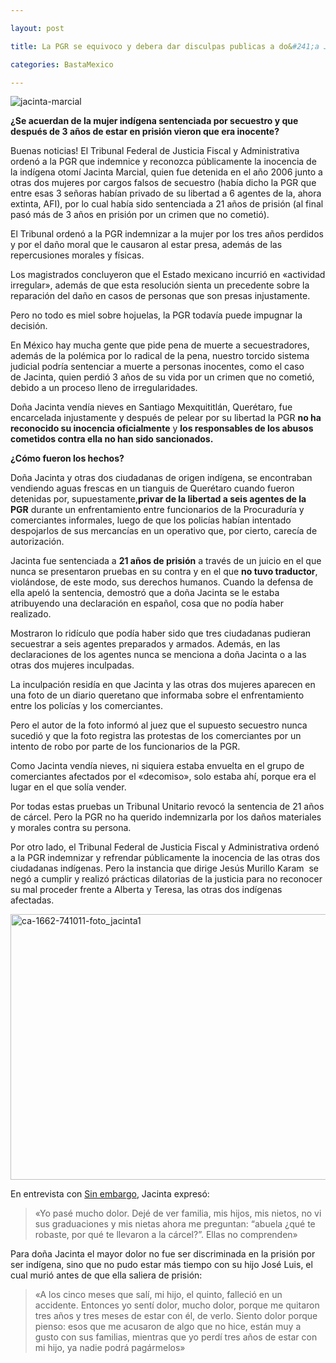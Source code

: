 ```yaml
---

layout: post

title: La PGR se equivoco y debera dar disculpas publicas a do&#241;a Jacinta por incriminarla

categories: BastaMexico

---
```



<div><img src="http://i0.wp.com/www.sopitas.com/site/wp-content/uploads/2014/05/jacinta-marcial.jpg?w=640" alt="jacinta-marcial" /></div>
<p><strong>&iquest;Se acuerdan de la mujer ind&iacute;gena sentenciada por secuestro y que despu&eacute;s de 3 a&ntilde;os de estar en prisi&oacute;n vieron que era inocente?</strong></p>
<p>Buenas noticias! El Tribunal Federal de Justicia Fiscal y Administrativa orden&oacute; a la PGR que indemnice y reconozca p&uacute;blicamente la inocencia de la ind&iacute;gena otom&iacute; Jacinta Marcial, quien fue detenida en el a&ntilde;o 2006 junto a otras dos mujeres por cargos falsos de secuestro (hab&iacute;a dicho la PGR que entre esas 3 se&ntilde;oras hab&iacute;an privado de su libertad a 6 agentes de la, ahora extinta, AFI), por lo cual hab&iacute;a sido sentenciada a 21 a&ntilde;os de prisi&oacute;n (al final pas&oacute; m&aacute;s de 3 a&ntilde;os en prisi&oacute;n por un crimen que no cometi&oacute;).</p>
<p>El Tribunal orden&oacute; a la PGR indemnizar a la mujer por los tres a&ntilde;os perdidos y por el da&ntilde;o moral que le causaron al estar presa, adem&aacute;s de las repercusiones morales y f&iacute;sicas.</p>
<p>Los magistrados concluyeron que el Estado mexicano incurri&oacute; en &laquo;actividad irregular&raquo;, adem&aacute;s de que esta resoluci&oacute;n sienta un precedente sobre la reparaci&oacute;n del da&ntilde;o en casos de personas que son presas injustamente.</p>
<p>Pero no todo es miel sobre hojuelas, la PGR todav&iacute;a puede impugnar la decisi&oacute;n.</p>

<p>En M&eacute;xico hay mucha gente que pide pena de muerte a secuestradores, adem&aacute;s de la pol&eacute;mica por lo radical de la pena, nuestro torcido sistema judicial podr&iacute;a sentenciar a muerte a personas inocentes, como el caso de&nbsp;Jacinta, quien perdi&oacute; 3 a&ntilde;os de su vida por un crimen que no cometi&oacute;, debido a un proceso lleno de irregularidades.</p>
<p>Do&ntilde;a Jacinta vend&iacute;a nieves en Santiago Mexquititl&aacute;n, Quer&eacute;taro, fue encarcelada injustamente y despu&eacute;s de pelear por su libertad la PGR&nbsp;<strong>no ha reconocido su inocencia oficialmente</strong>&nbsp;y&nbsp;<strong>los responsables de los abusos cometidos contra ella no han sido sancionados.</strong></p>
<p><strong>&iquest;C&oacute;mo fueron los hechos?</strong></p>
<p>Do&ntilde;a Jacinta y otras dos ciudadanas de origen ind&iacute;gena, se encontraban vendiendo aguas frescas en un tianguis de Quer&eacute;taro cuando fueron detenidas por, supuestamente,<strong>privar de la libertad a seis agentes de la PGR</strong>&nbsp;durante un enfrentamiento entre funcionarios de la Procuradur&iacute;a y comerciantes informales, luego de que los polic&iacute;as hab&iacute;an intentado despojarlos de sus mercanc&iacute;as en un operativo que, por cierto, carec&iacute;a de autorizaci&oacute;n.</p>
<p>Jacinta fue sentenciada a&nbsp;<strong>21 a&ntilde;os de prisi&oacute;n</strong>&nbsp;a trav&eacute;s de un juicio en el que nunca se presentaron pruebas en su contra y en el que&nbsp;<strong>no tuvo traductor</strong>, viol&aacute;ndose, de este modo, sus derechos humanos.&nbsp;Cuando la defensa de ella apel&oacute; la sentencia, demostr&oacute; que a do&ntilde;a Jacinta se le estaba atribuyendo una declaraci&oacute;n en espa&ntilde;ol, cosa que no pod&iacute;a haber realizado.</p>
<p>Mostraron lo rid&iacute;culo que pod&iacute;a haber sido que tres ciudadanas pudieran secuestrar a seis agentes preparados y armados. Adem&aacute;s,&nbsp;en las declaraciones de los agentes nunca se menciona a do&ntilde;a Jacinta o a las otras dos mujeres inculpadas.</p>
<p>La inculpaci&oacute;n resid&iacute;a en que Jacinta y las otras dos mujeres aparecen en una foto de un diario queretano que informaba sobre el enfrentamiento entre los polic&iacute;as y los comerciantes.</p>
<p>Pero el autor de la foto inform&oacute; al juez que el supuesto secuestro nunca sucedi&oacute; y que la foto registra las protestas de los comerciantes por un intento de robo por parte de los funcionarios de la PGR.</p>
<p>Como Jacinta vend&iacute;a nieves, ni siquiera estaba envuelta en el grupo de comerciantes afectados por el &laquo;decomiso&raquo;, solo estaba ah&iacute;, porque era el lugar en el que sol&iacute;a vender.</p>
<p>Por todas estas pruebas un Tribunal Unitario revoc&oacute; la sentencia de 21 a&ntilde;os de c&aacute;rcel. Pero la PGR no ha querido indemnizarla por los da&ntilde;os materiales y morales contra su persona.</p>
<p>Por otro lado, el Tribunal Federal de Justicia Fiscal y Administrativa orden&oacute; a la PGR indemnizar y refrendar p&uacute;blicamente la inocencia de las otras dos ciudadanas ind&iacute;genas. Pero la instancia que dirige Jes&uacute;s Murillo Karam &nbsp;se neg&oacute; a cumplir y realiz&oacute; pr&aacute;cticas dilatorias de la justicia para no reconocer su mal proceder frente a Alberta y Teresa, las otras dos ind&iacute;genas afectadas.&nbsp;</p>
<p><img src="http://i0.wp.com/www.sopitas.com/site/wp-content/uploads/2014/05/ca-1662-741011-foto_jacinta1.jpg?resize=640%2C425" alt="ca-1662-741011-foto_jacinta1" width="640" height="425" /></p>
<p>En entrevista con&nbsp;<a href="http://www.sinembargo.mx/21-05-2014/998750">Sin embargo</a>, Jacinta expres&oacute;:</p>
<blockquote>
<p>&laquo;Yo pas&eacute; mucho dolor. Dej&eacute; de ver familia, mis hijos, mis nietos, no vi sus graduaciones y mis nietas ahora me preguntan: &ldquo;abuela &iquest;qu&eacute; te robaste, por qu&eacute; te llevaron a la c&aacute;rcel?&rdquo;. Ellas no comprenden&raquo;</p>
</blockquote>
<p>Para do&ntilde;a Jacinta el mayor dolor no fue ser discriminada en la prisi&oacute;n por ser ind&iacute;gena, sino que no pudo estar m&aacute;s tiempo con su hijo Jos&eacute; Luis, el cual muri&oacute; antes de que ella saliera de prisi&oacute;n:</p>
<blockquote>
<p>&laquo;A los cinco meses que sal&iacute;, mi hijo, el quinto, falleci&oacute; en un accidente. Entonces yo sent&iacute; dolor, mucho dolor, porque me quitaron tres a&ntilde;os y tres meses de estar con &eacute;l, de verlo. Siento dolor porque pienso: esos que me acusaron de algo que no hice, est&aacute;n muy a gusto con sus familias, mientras que yo perd&iacute; tres a&ntilde;os de estar con mi hijo, ya nadie podr&aacute; pag&aacute;rmelos&raquo;</p>
</blockquote>
